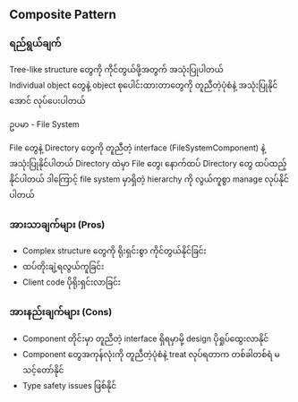 ## Composite Pattern

<div style="font-size:14px;line-height: 2;">

### ရည်ရွယ်ချက်

Tree-like structure တွေကို ကိုင်တွယ်ဖို့အတွက် အသုံးပြုပါတယ် <br>
Individual object တွေနဲ့ object စုပေါင်းထားတာတွေကို တူညီတဲ့ပုံစံနဲ့ အသုံးပြုနိုင်အောင် လုပ်ပေးပါတယ်

ဥပမာ - File System

File တွေနဲ့ Directory တွေကို တူညီတဲ့ interface (FileSystemComponent) နဲ့ အသုံးပြုနိုင်ပါတယ်
Directory ထဲမှာ File တွေ၊ နောက်ထပ် Directory တွေ ထပ်ထည့်နိုင်ပါတယ်
ဒါကြောင့် file system မှာရှိတဲ့ hierarchy ကို လွယ်ကူစွာ manage လုပ်နိုင်ပါတယ်

### အားသာချက်များ (Pros)

- Complex structure တွေကို ရိုးရှင်းစွာ ကိုင်တွယ်နိုင်ခြင်း
- ထပ်တိုးချဲ့ရလွယ်ကူခြင်း
- Client code ပိုရိုးရှင်းလာခြင်း

### အားနည်းချက်များ (Cons)

- Component တိုင်းမှာ တူညီတဲ့ interface ရှိရမှာမို့ design ပိုရှုပ်ထွေးလာနိုင်
- Component တွေအကုန်လုံးကို တူညီတဲ့ပုံစံနဲ့ treat လုပ်ရတာက တစ်ခါတစ်ရံ မသင့်တော်နိုင်
- Type safety issues ဖြစ်နိုင်

</div>